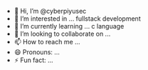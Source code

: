 - 👋 Hi, I’m @cyberpiyusec
- 👀 I’m interested in ... fullstack development 
- 🌱 I’m currently learning ... c language 
- 💞️ I’m looking to collaborate on ...
- 📫 How to reach me ...
- 😄 Pronouns: ...
- ⚡ Fun fact: ...

<!---
cyberpiyusec/cyberpiyusec is a ✨ special ✨ repository because its `README.md` (this file) appears on your GitHub profile.
You can click the Preview link to take a look at your changes.
--->
